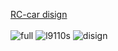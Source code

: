[RC-car disign](https://blog.naver.com/boilmint7)<br><br>
![full](https://user-images.githubusercontent.com/37397382/39858448-8d2de2e4-5471-11e8-9aa4-756357eb9625.png)
![l9110s](https://user-images.githubusercontent.com/37397382/39858438-892d2808-5471-11e8-94f3-9abe2320c4be.png)
![disign](https://user-images.githubusercontent.com/37397382/39860757-7780d034-5479-11e8-86c2-b9fa69775dd4.png)
